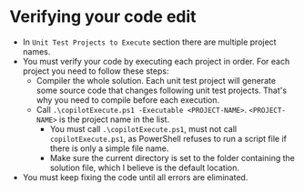 # Verifying your code edit

- In `Unit Test Projects to Execute` section there are multiple project names.
- You must verify your code by executing each project in order. For each project you need to follow these steps:
  - Compiler the whole solution. Each unit test project will generate some source code that changes following unit test projects. That's why you need to compile before each execution.
  - Call `.\copilotExecute.ps1 -Executable <PROJECT-NAME>`. `<PROJECT-NAME>` is the project name in the list.
    - You must call `.\copilotExecute.ps1`, must not call `copilotExecute.ps1`, as PowerShell refuses to run a script file if there is only a simple file name.
    - Make sure the current directory is set to the folder containing the solution file, which I believe is the default location.
- You must keep fixing the code until all errors are eliminated.
